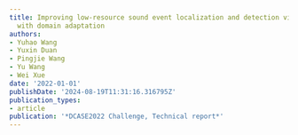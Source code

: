 ```yaml
---
title: Improving low-resource sound event localization and detection via active learning
  with domain adaptation
authors:
- Yuhao Wang
- Yuxin Duan
- Pingjie Wang
- Yu Wang
- Wei Xue
date: '2022-01-01'
publishDate: '2024-08-19T11:31:16.316795Z'
publication_types:
- article
publication: '*DCASE2022 Challenge, Technical report*'
---
```

